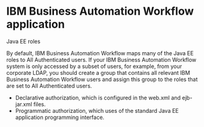 # IBM Business Automation Workflow application
Java EE roles

By default, IBM Business Automation Workflow maps
many of the Java EE roles to All Authenticated users.
If your IBM Business Automation Workflow system
is only accessed by a subset of users, for example, from your corporate
LDAP, you should create a group that contains all relevant IBM Business Automation Workflow users
and assign this group to the roles that are set to All Authenticated
users.

- Declarative authorization, which is configured in the web.xml and ejb-jar.xml files.
- Programmatic authorization, which uses of the standard Java EE
application programming interface.
